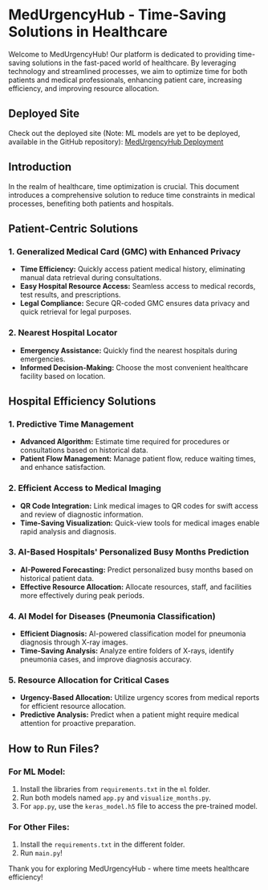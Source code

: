 # MedUrgencyHub - Time-Saving Solutions in Healthcare

Welcome to MedUrgencyHub! Our platform is dedicated to providing time-saving solutions in the fast-paced world of healthcare. By leveraging technology and streamlined processes, we aim to optimize time for both patients and medical professionals, enhancing patient care, increasing efficiency, and improving resource allocation.

## Deployed Site

Check out the deployed site (Note: ML models are yet to be deployed, available in the GitHub repository):
[MedUrgencyHub Deployment](https://medurgencyhub.onrender.com/)

## Introduction

In the realm of healthcare, time optimization is crucial. This document introduces a comprehensive solution to reduce time constraints in medical processes, benefiting both patients and hospitals.

## Patient-Centric Solutions

### 1. Generalized Medical Card (GMC) with Enhanced Privacy

- **Time Efficiency:** Quickly access patient medical history, eliminating manual data retrieval during consultations.
- **Easy Hospital Resource Access:** Seamless access to medical records, test results, and prescriptions.
- **Legal Compliance:** Secure QR-coded GMC ensures data privacy and quick retrieval for legal purposes.

### 2. Nearest Hospital Locator

- **Emergency Assistance:** Quickly find the nearest hospitals during emergencies.
- **Informed Decision-Making:** Choose the most convenient healthcare facility based on location.

## Hospital Efficiency Solutions

### 1. Predictive Time Management

- **Advanced Algorithm:** Estimate time required for procedures or consultations based on historical data.
- **Patient Flow Management:** Manage patient flow, reduce waiting times, and enhance satisfaction.

### 2. Efficient Access to Medical Imaging

- **QR Code Integration:** Link medical images to QR codes for swift access and review of diagnostic information.
- **Time-Saving Visualization:** Quick-view tools for medical images enable rapid analysis and diagnosis.

### 3. AI-Based Hospitals' Personalized Busy Months Prediction

- **AI-Powered Forecasting:** Predict personalized busy months based on historical patient data.
- **Effective Resource Allocation:** Allocate resources, staff, and facilities more effectively during peak periods.

### 4. AI Model for Diseases (Pneumonia Classification)

- **Efficient Diagnosis:** AI-powered classification model for pneumonia diagnosis through X-ray images.
- **Time-Saving Analysis:** Analyze entire folders of X-rays, identify pneumonia cases, and improve diagnosis accuracy.

### 5. Resource Allocation for Critical Cases

- **Urgency-Based Allocation:** Utilize urgency scores from medical reports for efficient resource allocation.
- **Predictive Analysis:** Predict when a patient might require medical attention for proactive preparation.

## How to Run Files?

### For ML Model:

1. Install the libraries from `requirements.txt` in the `ml` folder.
2. Run both models named `app.py` and `visualize_months.py`.
3. For `app.py`, use the `keras_model.h5` file to access the pre-trained model.

### For Other Files:

1. Install the `requirements.txt` in the different folder.
2. Run `main.py`!

Thank you for exploring MedUrgencyHub - where time meets healthcare efficiency!
